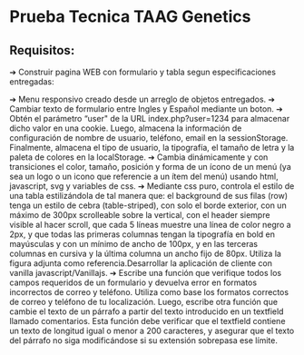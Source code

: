 # Prueba Tecnica TAAG Genetics

## Requisitos:

➔ Construir pagina WEB con formulario y tabla segun especificaciones entregadas:


➔ Menu responsivo creado desde un arreglo de objetos entregados.
➔ Cambiar texto de formulario entre Ingles y Español mediante un boton.
➔ Obtén el parámetro “user" de la URL index.php?user=1234 para almacenar dicho valor en una cookie. Luego, almacena la información de configuración de nombre de usuario, teléfono, email en la sessionStorage. Finalmente, almacena el tipo de usuario, la tipografía, el tamaño de letra y la paleta de colores en la localStorage.
➔ Cambia dinámicamente y con transiciones el color, tamaño, posición y forma de un ícono de un menú (ya sea un logo o un icono que referencie a un ítem del menú) usando html, javascript, svg y variables de css.
➔ Mediante css puro, controla el estilo de una tabla estilizándola de tal manera que: el background de sus filas (row) tenga un estilo de cebra (table-striped), con solo el borde exterior, con un máximo de 300px scrolleable sobre la vertical, con el header siempre visible al hacer scroll, que cada 5 líneas muestre una línea de color negro a 2px, y que todas las primeras columnas tengan la tipografía en bold en mayúsculas y con un mínimo de ancho de 100px, y en las terceras columnas en cursiva y la última columna un ancho fijo de 80px. Utiliza la figura adjunta como referencia.Desarrollar la aplicación de cliente con vanilla javascript/Vanillajs.
➔ Escribe una función que verifique todos los campos requeridos de un formulario y devuelva error en formatos incorrectos de correo y teléfono. Utiliza como base los formatos correctos de correo y teléfono de tu localización. Luego, escribe otra función que cambie el texto de un párrafo a partir del texto introducido en un textfield llamado comentarios. Esta función debe verificar que el textfield contiene un texto de longitud igual o menor a 200 caracteres, y asegurar que el texto del párrafo no siga modificándose si su extensión sobrepasa ese límite.
